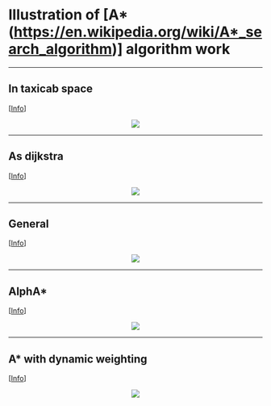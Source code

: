 # Illustration of [A*(https://en.wikipedia.org/wiki/A*_search_algorithm)] algorithm work
---
## In taxicab space
[[Info](https://en.wikipedia.org/wiki/Taxicab_geometry)]
<p align="center"><img src="./illustarations/classic_4_neighbors.gif"></p>

---
## As dijkstra
[[Info](https://en.wikipedia.org/wiki/Dijkstra%27s_algorithm)]
<p align="center"><img src="./illustarations/dijkstra.gif"></p>

---
## General
[[Info](https://en.wikipedia.org/wiki/A*_search_algorithm)]
<p align="center"><img src="./illustarations/classic_8_neighbors.gif"></p>

---
## AlphA*
[[Info](https://en.wikipedia.org/wiki/A*_search_algorithm#Bounded_relaxation)]
<p align="center"><img src="./illustarations/alpha.gif"></p>

---
## A* with dynamic weighting
[[Info](https://www.cs.auckland.ac.nz/courses/compsci709s2c/resources/Mike.d/Pohl1973WeightedAStar.pdf)]
<p align="center"><img src="./illustarations/dynamic_weighting.gif"></p>

